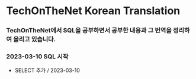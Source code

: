 # TechOnTheNet Korean Translation

### TechOnTheNet에서 SQL을 공부하면서 공부한 내용과 그 번역을 정리하여 올리고 있습니다.

### 2023-03-10 SQL 시작
- SELECT 추가 / 2023-03-10